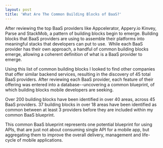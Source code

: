 ```yaml
---
layout: post
title: 'What Are The Common Building Blocks of BaaS?'
---
```

<p>After reviewing the top BaaS providers like Appcelerator, Appery.io Kinvey, Parse and StackMob, a pattern of building blocks begin to emerge. Building blocks that BaaS providers are using to assemble their platforms into meaningful stacks that developers can put to use. &nbsp;While each BaaS provider has their own approach, a handful of common building blocks emerge, allowing a coherent definition of what is a BaaS provider to emerge.</p>
<p>Using this list of common building blocks I looked to find other companies that offer similar backend services, resulting in the discovery of 45 total BaaS providers. After reviewing each BaaS provider, each feature of their offering was entered into a database--uncovering a common blueprint, of which building blocks mobile developers are seeking.</p>
<p>Over 200 building blocks have been identified in over 40 areas, across 45 BaaS providers. 37 building blocks in over 18 areas have been identified as common between at least 3 providers before they are included within my common BaaS blueprint.</p>
<p>This common BaaS blueprint represents one potential blueprint for using APIs, that are just not about consuming single API for a mobile app, but aggregating them to improve the overall delivery, management and life-cycle of mobile applications.</p>